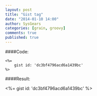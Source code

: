 ```yaml
---
layout: post
title: "Gist tag"
date: "2014-01-10 14:00"
author: SysGears
categories: [grain, groovy]
comments: true
published: true
---
```


<!--more-->

####Code:

```grain
<%=
    gist id: 'dc3bf4796acd6a1439bc'
%>
```

####Result:

<%=
    gist id: 'dc3bf4796acd6a1439bc'
%>
